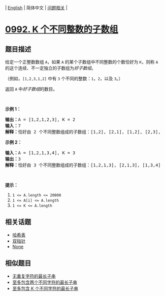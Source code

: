 
| [English](README_EN.md) | 简体中文 | [问题相关](QUESTION.md) |
# [0992. K 个不同整数的子数组](https://leetcode-cn.com/problems/subarrays-with-k-different-integers/)
## 题目描述
<p>给定一个正整数数组 <code>A</code>，如果 <code>A</code>&nbsp;的某个子数组中不同整数的个数恰好为 <code>K</code>，则称 <code>A</code> 的这个连续、不一定独立的子数组为<em>好子数组</em>。</p>

<p>（例如，<code>[1,2,3,1,2]</code> 中有&nbsp;<code>3</code>&nbsp;个不同的整数：<code>1</code>，<code>2</code>，以及&nbsp;<code>3</code>。）</p>

<p>返回&nbsp;<code>A</code>&nbsp;中<em>好子数组</em>的数目。</p>

<p>&nbsp;</p>

<p><strong>示例 1：</strong></p>

<pre><strong>输出：</strong>A = [1,2,1,2,3], K = 2
<strong>输入：</strong>7
<strong>解释：</strong>恰好由 2 个不同整数组成的子数组：[1,2], [2,1], [1,2], [2,3], [1,2,1], [2,1,2], [1,2,1,2].
</pre>

<p><strong>示例 2：</strong></p>

<pre><strong>输入：</strong>A = [1,2,1,3,4], K = 3
<strong>输出：</strong>3
<strong>解释：</strong>恰好由 3 个不同整数组成的子数组：[1,2,1,3], [2,1,3], [1,3,4].
</pre>

<p>&nbsp;</p>

<p><strong>提示：</strong></p>

<ol>
	<li><code>1 &lt;= A.length &lt;= 20000</code></li>
	<li><code>1 &lt;= A[i] &lt;= A.length</code></li>
	<li><code>1 &lt;= K &lt;= A.length</code></li>
</ol>

## 相关话题
- [哈希表](https://leetcode-cn.com/tag/hash-table)
- [双指针](https://leetcode-cn.com/tag/two-pointers)
- [None](https://leetcode-cn.com/tag/sliding-window)
## 相似题目
- [无重复字符的最长子串](../0003/README.md)
- [至多包含两个不同字符的最长子串](../0159/README.md)
- [至多包含 K 个不同字符的最长子串](../0340/README.md)
